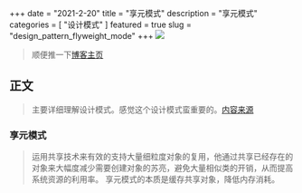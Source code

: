 +++
date = "2021-2-20"
title = "享元模式"
description = "享元模式"
categories = [
    "设计模式"
]
featured = true
slug = "design_pattern_flyweight_mode"
+++
![](https://gitee.com/lalalaxiaowifi/pictures/raw/master/image/%E6%97%A5%E5%B8%B8%E6%90%AC%E7%A0%96%E5%A4%B4.png)
> 顺便推一下[博客主页](http://lalalaxiaowifi.gitee.io/pictures/)
## 正文
> 主要详细理解设计模式。感觉这个设计模式蛮重要的。[内容来源](http://c.biancheng.net/view/1330.html)
### 享元模式
> 运用共享技术来有效的支持大量细粒度对象的复用，他通过共享已经存在的对象来大幅度减少需要创建对象的苏亮，避免大量相似类的开销，从而提高系统资源的利用率。
> 享元模式的本质是缓存共享对象，降低内存消耗。
